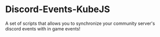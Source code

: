 # Discord-Events-KubeJS
A set of scripts that allows you to synchronize your community server's discord events with in game events!
